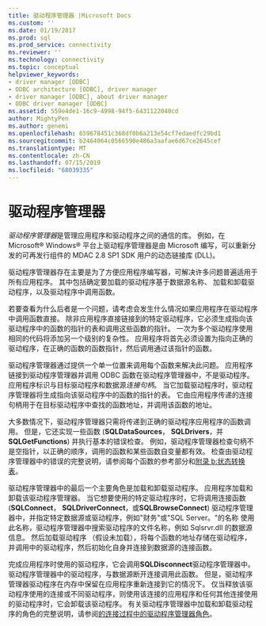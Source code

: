 ```yaml
---
title: 驱动程序管理器 |Microsoft Docs
ms.custom: ''
ms.date: 01/19/2017
ms.prod: sql
ms.prod_service: connectivity
ms.reviewer: ''
ms.technology: connectivity
ms.topic: conceptual
helpviewer_keywords:
- driver manager [ODBC]
- ODBC architecture [ODBC], driver manager
- driver manager [ODBC], about driver manager
- ODBC driver manager [ODBC]
ms.assetid: 559e4de1-16c9-4998-94f5-6431122040cd
author: MightyPen
ms.author: genemi
ms.openlocfilehash: 659678451c368df0b6a213e54cf7edaedfc29bd1
ms.sourcegitcommit: b2464064c0566590e486a3aafae6d67ce2645cef
ms.translationtype: MT
ms.contentlocale: zh-CN
ms.lasthandoff: 07/15/2019
ms.locfileid: "68039335"
---
```

# <a name="the-driver-manager"></a>驱动程序管理器
*驱动程序管理器*是管理应用程序和驱动程序之间的通信的库。 例如，在 Microsoft® Windows® 平台上驱动程序管理器是由 Microsoft 编写，可以重新分发的可再发行组件的 MDAC 2.8 SP1 SDK 用户的动态链接库 (DLL)。  
  
 驱动程序管理器存在主要是为了方便应用程序编写器，可解决许多问题普遍适用于所有应用程序。 其中包括确定要加载的驱动程序基于数据源名称、 加载和卸载驱动程序，以及驱动程序中调用函数。  
  
 若要查看为什么后者是一个问题，请考虑会发生什么情况如果应用程序在驱动程序中调用函数直接。 除非应用程序直接链接到的特定驱动程序，它必须生成指向该驱动程序中的函数的指针的表和调用这些函数的指针。 一次为多个驱动程序使用相同的代码将添加另一个级别的复杂性。 应用程序将首先必须设置为指向正确的驱动程序，在正确的函数的函数指针，然后调用通过该指针的函数。  
  
 驱动程序管理器通过提供一个单一位置来调用每个函数来解决此问题。 应用程序链接到驱动程序管理器并调用 ODBC 函数在驱动程序管理器中，不是驱动程序。 应用程序标识与目标驱动程序和数据源*连接句柄*。 当它加载驱动程序时，驱动程序管理器将生成指向该驱动程序中的函数的指针的表。 它由应用程序传递的连接句柄用于在目标驱动程序中查找的函数地址，并调用该函数的地址。  
  
 大多数情况下，驱动程序管理器只需将传递到正确的驱动程序应用程序的函数调用。 但是，它还实现一些函数 (**SQLDataSources**， **SQLDrivers**，并**SQLGetFunctions**) 并执行基本的错误检查。 例如，驱动程序管理器检查句柄不是空指针，以正确的顺序，调用的函数和某些函数自变量都有效。 检查由驱动程序管理器中的错误的完整说明，请参阅每个函数的参考部分和[附录 b:状态转换表](../../odbc/reference/appendixes/appendix-b-odbc-state-transition-tables.md)。  
  
 驱动程序管理器中的最后一个主要角色是加载和卸载驱动程序。 应用程序加载和卸载该驱动程序管理器。 当它想要使用的特定驱动程序时，它将调用连接函数 (**SQLConnect**， **SQLDriverConnect**，或**SQLBrowseConnect**) 驱动程序管理器中，并指定特定数据源或驱动程序，例如"财务"或"SQL Server。"的名称 使用此名称，驱动程序管理器中搜索驱动程序的文件名称，例如 Sqlsrvr.dll 的数据源信息。 然后加载驱动程序 （假设未加载），将每个函数的地址存储在驱动程序，并调用中的驱动程序，然后初始化自身并连接到数据源的连接函数。  
  
 完成应用程序时使用的驱动程序，它会调用**SQLDisconnect**驱动程序管理器中。 驱动程序管理器中的驱动程序，与数据源断开连接调用此函数。 但是，驱动程序管理器驱动程序在内存中保留在应用程序重新连接到它的情况下。 仅当释放该驱动程序使用的连接或不同驱动程序，则使用该连接的应用程序和任何其他连接使用的驱动程序时，它会卸载该驱动程序。 有关驱动程序管理器中加载和卸载驱动程序的角色的完整说明，请参阅[的连接过程中的驱动程序管理器角色](../../odbc/reference/develop-app/driver-manager-s-role-in-the-connection-process.md)。
